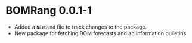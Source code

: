 # BOMRang 0.0.1-1

* Added a `NEWS.md` file to track changes to the package.
* New package for fetching BOM forecasts and ag information bulletins



